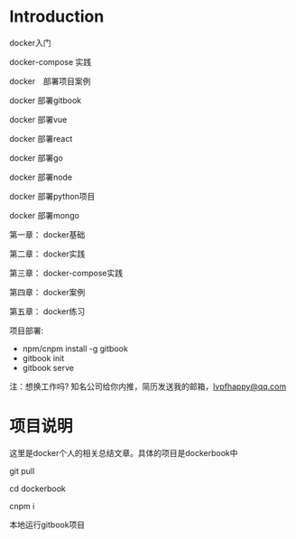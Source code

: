 # Introduction

docker入门


docker-compose 实践


docker　部署项目案例


docker 部署gitbook

docker 部署vue

docker 部署react

docker 部署go

docker 部署node

docker 部署python项目

docker 部署mongo


第一章： docker基础

第二章： docker实践

第三章： docker-compose实践

第四章： docker案例

第五章： docker练习



项目部署:

- npm/cnpm install -g gitbook 
- gitbook init
- gitbook serve

注：想换工作吗? 知名公司给你内推，简历发送我的邮箱，lvpfhappy@qq.com



# 项目说明

这里是docker个人的相关总结文章。具体的项目是dockerbook中

git pull

cd dockerbook

cnpm i


本地运行gitbook项目
